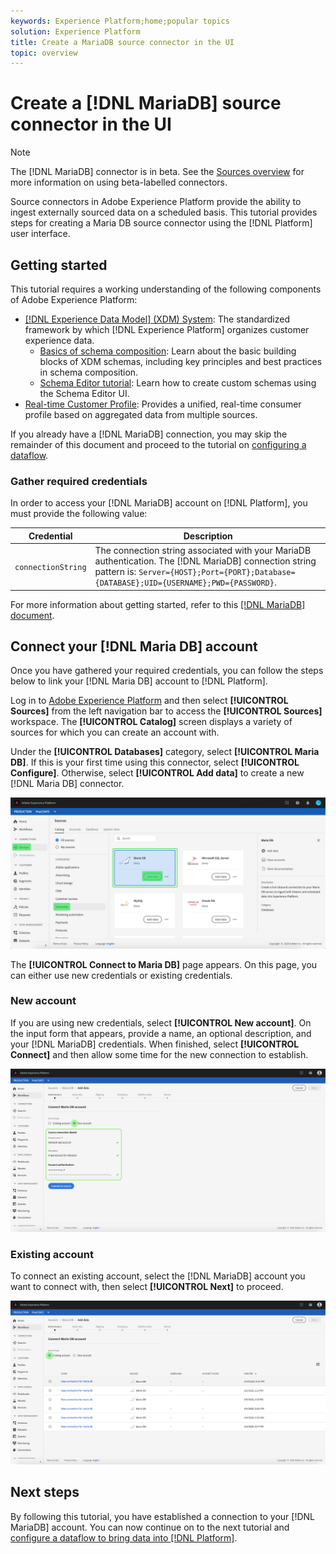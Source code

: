 ```yaml
---
keywords: Experience Platform;home;popular topics
solution: Experience Platform
title: Create a MariaDB source connector in the UI
topic: overview
---
```


# Create a [!DNL MariaDB] source connector in the UI

>[!NOTE]
> The [!DNL MariaDB] connector is in beta. See the [Sources overview](../../../../home.md#terms-and-conditions) for more information on using beta-labelled connectors.

Source connectors in Adobe Experience Platform provide the ability to ingest externally sourced data on a scheduled basis. This tutorial provides steps for creating a Maria DB source connector using the [!DNL Platform] user interface.

## Getting started

This tutorial requires a working understanding of the following components of Adobe Experience Platform:

*   [[!DNL Experience Data Model] (XDM) System](../../../../../xdm/home.md): The standardized framework by which [!DNL Experience Platform] organizes customer experience data.
    *   [Basics of schema composition](../../../../../xdm/schema/composition.md): Learn about the basic building blocks of XDM schemas, including key principles and best practices in schema composition.
    *   [Schema Editor tutorial](../../../../../xdm/tutorials/create-schema-ui.md): Learn how to create custom schemas using the Schema Editor UI.
*   [Real-time Customer Profile](../../../../../profile/home.md): Provides a unified, real-time consumer profile based on aggregated data from multiple sources.

If you already have a [!DNL MariaDB] connection, you may skip the remainder of this document and proceed to the tutorial on [configuring a dataflow](../../dataflow/databases.md).

### Gather required credentials

In order to access your [!DNL MariaDB] account on [!DNL Platform], you must provide the following value:

| Credential | Description |
| ---------- | ----------- |
| `connectionString` | The connection string associated with your MariaDB authentication. The [!DNL MariaDB] connection string pattern is: `Server={HOST};Port={PORT};Database={DATABASE};UID={USERNAME};PWD={PASSWORD}`. |

For more information about getting started, refer to this [[!DNL MariaDB] document](https://mariadb.com/kb/en/about-mariadb-connector-odbc/).

## Connect your [!DNL Maria DB] account

Once you have gathered your required credentials, you can follow the steps below to link your [!DNL Maria DB] account to [!DNL Platform].

Log in to [Adobe Experience Platform](https://platform.adobe.com) and then select **[!UICONTROL Sources]** from the left navigation bar to access the **[!UICONTROL Sources]** workspace. The **[!UICONTROL Catalog]** screen displays a variety of sources for which you can create an account with.

Under the **[!UICONTROL Databases]** category, select **[!UICONTROL Maria DB]**. If this is your first time using this connector, select **[!UICONTROL Configure]**. Otherwise, select **[!UICONTROL Add data]** to create a new [!DNL Maria DB] connector.

![](../../../../images/tutorials/create/maria-db/catalog.png)

The **[!UICONTROL Connect to Maria DB]** page appears. On this page, you can either use new credentials or existing credentials.

### New account

If you are using new credentials, select **[!UICONTROL New account]**. On the input form that appears, provide  a name, an optional description, and your [!DNL MariaDB] credentials. When finished, select **[!UICONTROL Connect]** and then allow some time for the new connection to establish.

![](../../../../images/tutorials/create/maria-db/new.png)

### Existing account

To connect an existing account, select the [!DNL MariaDB] account you want to connect with, then select **[!UICONTROL Next]** to proceed.

![](../../../../images/tutorials/create/maria-db/existing.png)

## Next steps

By following this tutorial, you have established a connection to your [!DNL MariaDB] account. You can now continue on to the next tutorial and [configure a dataflow to bring data into [!DNL Platform]](../../dataflow/databases.md).